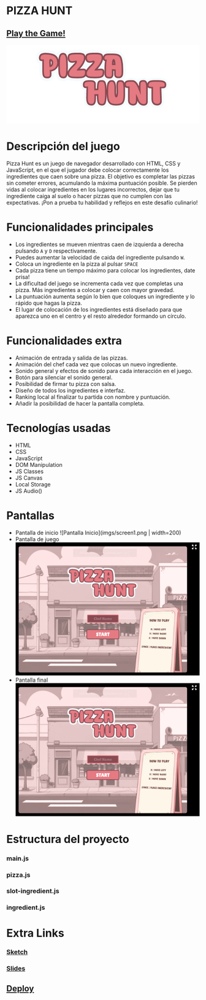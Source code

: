 # PIZZA HUNT

## [Play the Game!](https://david-carballo.github.io/pizza-hunt-game/)

![Game Logo](imgs/title.png)


# Descripción del juego

Pizza Hunt es un juego de navegador desarrollado con HTML, CSS y JavaScript, en el que el jugador debe colocar correctamente los ingredientes que caen sobre una pizza. El objetivo es completar las pizzas sin cometer errores, acumulando la máxima puntuación posible. Se pierden vidas al colocar ingredientes en los lugares incorrectos, dejar que tu ingrediente caiga al suelo o hacer pizzas que no cumplen con las expectativas. ¡Pon a prueba tu habilidad y reflejos en este desafío culinario!

# Funcionalidades principales

- Los ingredientes se mueven mientras caen de izquierda a derecha pulsando `A` y `D` respectivamente.
- Puedes aumentar la velocidad de caida del ingrediente pulsando `W`.
- Coloca un ingrediente en la pizza al pulsar `SPACE`
- Cada pizza tiene un tiempo máximo para colocar los ingredientes, date prisa!
- La dificultad del juego se incrementa cada vez que completas una pizza. Más ingredientes a colocar y caen con mayor gravedad.
- La puntuación aumenta según lo bien que coloques un ingrediente y lo rápido que hagas la pizza.
- El lugar de colocación de los ingredientes está diseñado para que aparezca uno en el centro y el resto alrededor formando un círculo.

# Funcionalidades extra

- Animación de entrada y salida de las pizzas.
- Animación del chef cada vez que colocas un nuevo ingrediente.
- Sonido general y efectos de sonido para cada interacción en el juego.
- Botón para silenciar el sonido general.
- Posibilidad de firmar tu pizza con salsa.
- Diseño de todos los ingredientes e interfaz.
- Ranking local al finalizar tu partida con nombre y puntuación.
- Añadir la posibilidad de hacer la pantalla completa.

# Tecnologías usadas

- HTML
- CSS
- JavaScript
- DOM Manipulation
- JS Classes
- JS Canvas
- Local Storage
- JS Audio()

# Pantallas

- Pantalla de inicio
![Pantalla Inicio](imgs/screen1.png | width=200)
- Pantalla de juego
![Pantalla juego](imgs/screen1.png)
- Pantalla final
![Pantalla final](imgs/screen1.png)

# Estructura del proyecto

### main.js


### pizza.js


### slot-ingredient.js


### ingredient.js


# Extra Links 

### [Sketch](https://excalidraw.com/#json=tdL9epACcaTdBw-_vJRle,lhbTvQDijF3l5X6kIrDgaA)

### [Slides](https://docs.google.com/presentation/d/1ZgA6PL4nmm79Ua8FhXcfe5Rs7zDKFidkSSkIVHIyqFw/edit?usp=sharing)

## [Deploy](https://david-carballo.github.io/pizza-hunt-game/)
